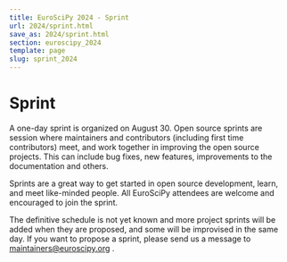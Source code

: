 ```yaml
---
title: EuroSciPy 2024 - Sprint
url: 2024/sprint.html
save_as: 2024/sprint.html
section: euroscipy_2024
template: page
slug: sprint_2024
---
```


# Sprint

A one-day sprint is organized on August 30. Open source sprints are session
where maintainers and contributors (including first time contributors) meet,
and work together in improving the open source projects. This can include bug
fixes, new features, improvements to the documentation and others.

Sprints are a great way to get started in open source development, learn, and
meet like-minded people. All EuroSciPy attendees are welcome and encouraged
to join the sprint.

The definitive schedule is not yet known and more project sprints will be added when
they are proposed, and some will be improvised in the same day. If you want
to propose a sprint, please send us a message to
<a href="mailto:maintainers@euroscipy.org">maintainers@euroscipy.org</a> .
